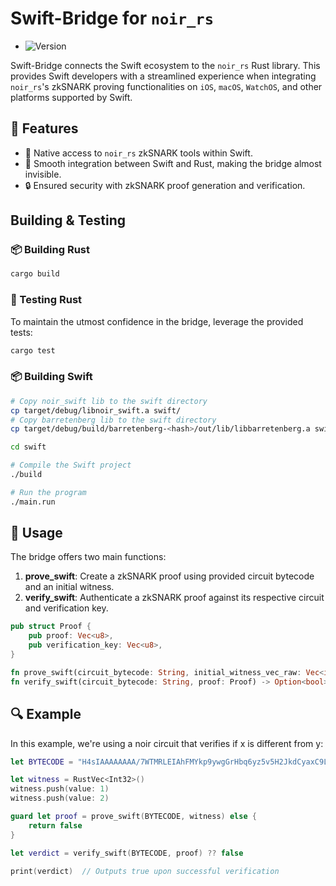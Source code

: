 # Swift-Bridge for `noir_rs`

- ![Version](https://img.shields.io/badge/version-0.16.7-darkviolet)

Swift-Bridge connects the Swift ecosystem to the `noir_rs` Rust library. This provides Swift developers with a streamlined experience when integrating `noir_rs`'s zkSNARK proving functionalities on `iOS`, `macOS`, `WatchOS`, and other platforms supported by Swift.

## 🚀 Features

- 📱 Native access to `noir_rs` zkSNARK tools within Swift.
- 🌉 Smooth integration between Swift and Rust, making the bridge almost invisible.
- 🔒 Ensured security with zkSNARK proof generation and verification.

## Building & Testing

### 📦 Building Rust

```bash
cargo build
```

### 🧪 Testing Rust

To maintain the utmost confidence in the bridge, leverage the provided tests:

```bash
cargo test
```

### 📦 Building Swift

```bash
# Copy noir_swift lib to the swift directory
cp target/debug/libnoir_swift.a swift/
# Copy barretenberg lib to the swift directory
cp target/debug/build/barretenberg-<hash>/out/lib/libbarretenberg.a swift/

cd swift

# Compile the Swift project
./build

# Run the program
./main.run
```

## 🎯 Usage

The bridge offers two main functions:

1. **prove_swift**: Create a zkSNARK proof using provided circuit bytecode and an initial witness.
2. **verify_swift**: Authenticate a zkSNARK proof against its respective circuit and verification key.

```rust
pub struct Proof {
    pub proof: Vec<u8>,
    pub verification_key: Vec<u8>,
}

fn prove_swift(circuit_bytecode: String, initial_witness_vec_raw: Vec<i32>) -> Option<Proof>;
fn verify_swift(circuit_bytecode: String, proof: Proof) -> Option<bool>;
```

## 🔍 Example

In this example, we're using a noir circuit that verifies if x is different from y:

```swift
let BYTECODE = "H4sIAAAAAAAA/7WTMRLEIAhFMYkp9ywgGrHbq6yz5v5H2JkdCyaxC9LgWDw+H9gBwMM91p7fPeOzIKdYjEeMLYdGTB8MpUrCmOohJJQkfYMwN4mSSy0ZC0VudKbCZ4cthqzVrsc/yw28dMZeWmrWerfBexnsxD6hJ7jUufr4GvyZFp8xpG0C14Pd8s/q29vPCBXypvmpDx7sD8opnfqIfsM1RNtxBQAA"

let witness = RustVec<Int32>()
witness.push(value: 1)
witness.push(value: 2)

guard let proof = prove_swift(BYTECODE, witness) else {
    return false
}

let verdict = verify_swift(BYTECODE, proof) ?? false

print(verdict)  // Outputs true upon successful verification
```
